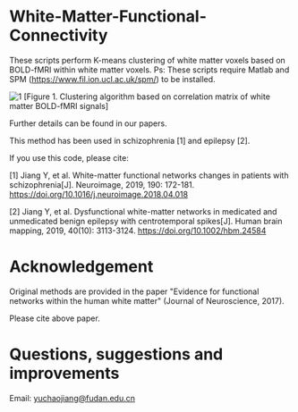 # White-Matter-Functional-Connectivity

These scripts perform K-means clustering of white matter voxels based on BOLD-fMRI within white matter voxels.
Ps: These scripts require Matlab and SPM (https://www.fil.ion.ucl.ac.uk/spm/) to be installed. 

![1](https://user-images.githubusercontent.com/102531632/161032619-cb677dca-10f6-4be3-a09f-cdec2e148d7e.jpg)
                    [Figure 1. Clustering algorithm based on correlation matrix of white matter BOLD-fMRI signals]


Further details can be found in our papers.

This method has been used in schizophrenia [1] and epilepsy [2].

If you use this code, please cite: 

[1] Jiang Y, et al. White-matter functional networks changes in patients with schizophrenia[J]. Neuroimage, 2019, 190: 172-181. https://doi.org/10.1016/j.neuroimage.2018.04.018

[2] Jiang Y, et al. Dysfunctional white-matter networks in medicated and unmedicated benign epilepsy with centrotemporal spikes[J]. Human brain mapping, 2019, 40(10): 3113-3124.
https://doi.org/10.1002/hbm.24584



# Acknowledgement

Original methods are provided in the paper "Evidence for functional networks within the human white matter" (Journal of Neuroscience, 2017).

Please cite above paper.

# Questions, suggestions and improvements

Email: yuchaojiang@fudan.edu.cn


